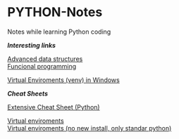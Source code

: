 # PYTHON-Notes
Notes while learning Python coding


***Interesting links***   
   
[Advanced data structures](https://github.com/bhavinjawade/Advanced-Data-Structures-with-Python)    
[Funcional programming](https://medium.com/@rohanroyjacob/functional-programming-in-python-1-lambda-map-filter-reduce-zip-6fed5b48fecb)    


[Virtual Enviroments (venv) in Windows](https://www.youtube.com/watch?v=APOPm01BVrk)


***Cheat Sheets***   

[Extensive Cheat Sheet (Python)](https://www.pythoncheatsheet.org/)   
   
[Virtual enviroments](https://cheatography.com/ilyes64/cheat-sheets/python-virtual-environments/pdf/)   
[Virtual enviroments (no new install, only standar python)](https://gist.github.com/ryanbehdad/858b47b54be441a684efb7ae6ca98a75)   

